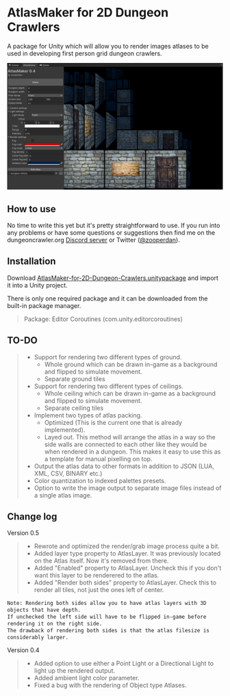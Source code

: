 # AtlasMaker for 2D Dungeon Crawlers
 A package for Unity which will allow you to render images atlases to be used in developing first person grid dungeon crawlers.
 
 ![This is an image](Media/screenshot-01.png)

## How to use
 
No time to write this yet but it's pretty straightforward to use. If you run into any problems or have some questions or suggestions then find me on the dungeoncrawler.org [Discord server](https://discord.gg/XerEseQ) or Twitter ([@zooperdan](https://twitter.com/zooperdan)).


## Installation

Download [AtlasMaker-for-2D-Dungeon-Crawlers.unitypackage](Package/AtlasMaker-for-2D-Dungeon-Crawlers.unitypackage) and import it into a Unity project.

There is only one required package and it can be downloaded from the built-in package manager.
> Package: Editor Coroutines (com.unity.editorcoroutines)

## TO-DO

>	- Support for rendering two different types of ground.
>		- Whole ground which can be drawn in-game as a background and flipped to simulate movement.
>		- Separate ground tiles
>	- Support for rendering two different types of ceilings.
>		- Whole ceiling which can be drawn in-game as a background and flipped to simulate movement.
>		- Separate ceiling tiles
>	- Implement two types of atlas packing.
>		- Optimized (This is the current one that is already implemented).
>		- Layed out. This method will arrange the atlas in a way so the side walls are connected to each other like they would be when rendered in a dungeon. This makes it easy to use this as a template for manual pixelling on top.
>	- Output the atlas data to other formats in addition to JSON (LUA, XML, CSV, BINARY etc.)
>	- Color quantization to indexed palettes presets.
>	- Option to write the image output to separate image files instead of a single atlas image.

## Change log

Version 0.5

>	- Rewrote and optimized the render/grab image process quite a bit.
>	- Added layer type property to AtlasLayer. It was previously located on the Atlas itself. Now it's removed from there.
>	- Added "Enabled" property to AtlasLayer. Uncheck this if you don't want this layer to be renderered to the atlas.
>	- Added "Render both sides" property to AtlasLayer. Check this to render all tiles, not just the ones left of center.
	
	Note: Rendering both sides allow you to have atlas layers with 3D objects that have depth.
	If unchecked the left side will have to be flipped in-game before rendering it on the right side.
	The drawback of rendering both sides is that the atlas filesize is considerably larger.

Version 0.4

>	- Added option to use either a Point Light or a Directional Light to light up the rendered output.
>	- Added ambient light color parameter.
>	- Fixed a bug with the rendering of Object type Atlases.
